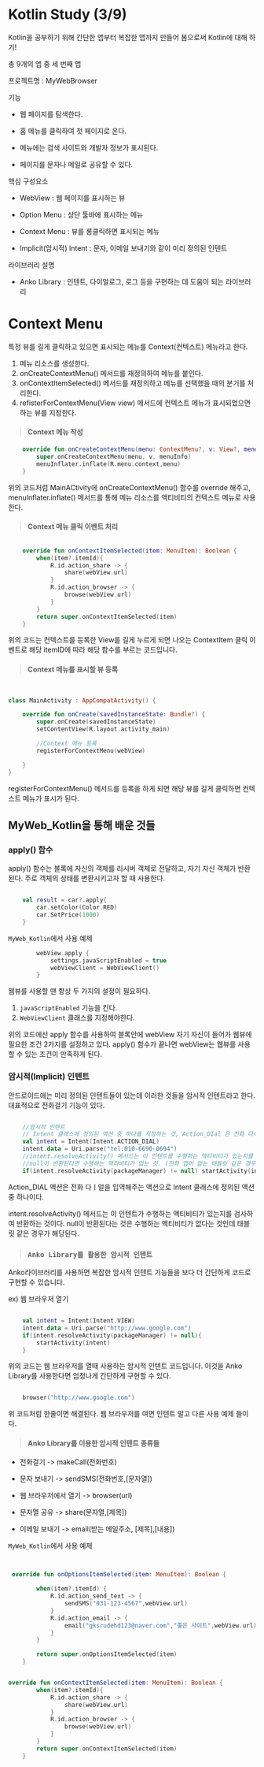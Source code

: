 # Kotlin Study (3/9)

Kotlin을 공부하기 위해 간단한 앱부터 복잡한 앱까지 만들어 봄으로써 Kotlin에 대해 하기!

총 9개의 앱 중 세 번째 앱

프로젝트명 : MyWebBrowser

기능

* 웹 페이지를 탐색한다.
  
* 홈 메뉴를 클릭하여 첫 페이지로 온다.
  
* 메뉴에는 검색 사이트와 개발자 정보가 표시된다.
  
* 페이지를 문자나 메일로 공유할 수 있다.

핵심 구성요소

* WebView : 웹 페이지를 표시하는 뷰
  
* Option Menu : 상단 툴바에 표시하는 메뉴
  
* Context Menu : 뷰를 롱클릭하면 표시되는 메뉴

* Implicit(암시적) Intent : 문자, 이메일 보내기와 같이 미리 정의된 인텐트

라이브러리 설명

* Anko Library : 인텐트, 다이얼로그, 로그 등을 구현하는 데 도움이 되는 라이브러리

# Context Menu

특정 뷰를 길게 클릭하고 있으면 표시되는 메뉴를 Context(컨텍스트) 메뉴라고 한다.

1. 메뉴 리소스를 생성한다.
2. onCreateContextMenu() 메서드를 재정의하여 메뉴를 붙인다.
3. onContextItemSelected() 메서드를 재정의하고 메뉴를 선택했을 때의 분기를 처리한다.
4. refisterForContextMenu(View view) 메서드에 컨텍스트 메뉴가 표시되었으면 하는 뷰를 지정한다.

> #### Context 메뉴 작성

```Kotlin
    override fun onCreateContextMenu(menu: ContextMenu?, v: View?, menuInfo: ContextMenu.ContextMenuInfo?) {
        super.onCreateContextMenu(menu, v, menuInfo)
        menuInflater.inflate(R.menu.context,menu)
    }
```

위의 코드처럼 MainACtivity에 onCreateContextMenu() 함수를 override 해주고, menuInflater.inflate() 메서드를 통해 메뉴 리소스를 액티비티의 컨텍스트 메뉴로 사용한다.

> #### Context 메뉴 클릭 이벤트 처리

```kotlin

    override fun onContextItemSelected(item: MenuItem): Boolean {
        when(item?.itemId){
            R.id.action_share -> {
                share(webView.url)
            }
            R.id.action_browser -> {
                browse(webView.url)
            }
        }
        return super.onContextItemSelected(item)
    }

```

위의 코드는 컨텍스트를 등록한 View를 길게 누르게 되면 나오는 ContextItem 클릭 이벤트로 해당 itemID에 따라 해당 함수를 부르는 코드입니다.

>#### Context 메뉴를 표시할 뷰 등록

```kotlin


class MainActivity : AppCompatActivity() {

    override fun onCreate(savedInstanceState: Bundle?) {
        super.onCreate(savedInstanceState)
        setContentView(R.layout.activity_main)

        //Context 메뉴 등록
        registerForContextMenu(webView)

    }
}
```

registerForContextMenu() 메서드를 등록을 하게 되면 해당 뷰를 길게 클릭하면 컨텍스트 메뉴가 표시가 된다.

## MyWeb_Kotlin을 통해 배운 것들

### apply() 함수

apply() 함수는 블록에 자신의 객체를 리시버 객체로 전달하고, 자기 자신 객체가 반환된다. 주로 객체의 상태를 변환시키고자 할 때 사용한다.

```kotlin

    val result = car?.apply{
        car.setColor(Color.RED)
        car.SetPrice(1000)
    }
```

`MyWeb_Kotlin`에서 사용 예제

```kotlin
        webView.apply {
            settings.javaScriptEnabled = true
            webViewClient = WebViewClient()
        }
```

웹뷰를 사용할 땐 항상 두 가지의 설정이 필요하다.
1. `javaScriptEnabled` 기능을 킨다.
2. `WebViewClient` 클래스를 지정해야한다.

위의 코드에선 apply 함수를 사용하여 블록안에 webView 자기 자신이 들어가 웹뷰에 필요한 조건 2가지를 설정하고 있다. apply() 함수가 끝나면 webView는 웹뷰를 사용할 수 있는 조건이 만족하게 된다.


### 암시적(Implicit) 인텐트

안드로이드에는 미리 정의된 인텐트들이 있는데 이러한 것들을 암시적 인텐트라고 한다. 대표적으로 전화걸기 기능이 있다.

```kotlin

    //암시적 인텐트
    // Intent 클래스에 정의된 액션 중 하나를 지정하는 것, Action_DIal 은 전화 다이얼을 입력해주는 액션이다.
    val intent = Intent(Intent.ACTION_DIAL)
    intent.data = Uri.parse("tel:010-6690-0694")
    //intent.resolveActivity() 메서드는 이 인텐트를 수행하는 액티비티가 있는지를 검사하여 반환한다.
    //null이 반환된다면 수행하는 액티비티가 없는 것. (전화 앱이 없는 태블릿 같은 경우)
    if(intent.resolveActivity(packageManager) != null) startActivity(intent)

```

Action_DIAL 액션은 전화 다ㅣ얼을 입역해주는 액션으로 Intent 클래스에 정의된 액션 중 하나이다. 

intent.resolveActivity() 메서드는 이 인텐트가 수행하는 액티비티가 있는지를 검사하여 반환하는 것이다. null이 반환된다는 것은 수행하는 액티비티가 없다는 것인데 태블릿 같은 경우가 해당된다.


>### `Anko Library를 활용한 암시적 인텐트`

Anko라이브러리를 사용하면 복잡한 암시적 인텐트 기능들을 보다 더 간단하게 코드로 구현할 수 있습니다.

ex) 웹 브라우저 열기

```kotlin

    val intent = Intent(Intent.VIEW)
    intent.data = Uri.parse("http://www.google.com")
    if(intent.resolveActivity(packageManager) != null){
        startActivity(intent)
    }
```

위의 코드는 웹 브라우저를 열때 사용하는 암시적 인텐트 코드입니다. 이것을 Anko Library를 사용한다면 엄청나게 간단하게 구현할 수 있다.

```kotlin

    browser("http://www.google.com")
```

위 코드처럼 한줄이면 해결된다. 웹 브라우저를 여면 인텐트 말고 다른 사용 예제 들이다.

>#### Anko Library를 이용한 암시적 인텐트 종류들

* 전화걸기      -> makeCall(전화번호)
  
* 문자 보내기   -> sendSMS(전화번호,[문자열])
  
* 웹 브라우저에서 열기 -> browser(url)
  
* 문자열 공유 -> share(문자열,[제목])
  
* 이메일 보내기 -> email(받는 메일주소, [제목],[내용])

`MyWeb_Kotlin`에서 사용 예제

```kotlin


 override fun onOptionsItemSelected(item: MenuItem): Boolean {

        when(item?.itemId) {
            R.id.action_send_text -> {
                sendSMS("031-123-4567",webView.url)
            }
            R.id.action_email -> {
                email("gksrudehd123@naver.com","좋은 사이트",webView.url)
            }
        }

        return super.onOptionsItemSelected(item)
    }


override fun onContextItemSelected(item: MenuItem): Boolean {
        when(item?.itemId){
            R.id.action_share -> {
                share(webView.url)
            }
            R.id.action_browser -> {
                browse(webView.url)
            }
        }
        return super.onContextItemSelected(item)
    }

```